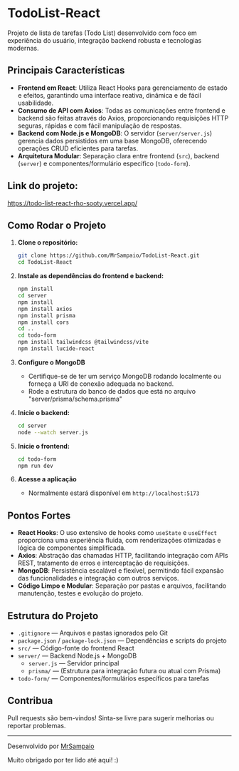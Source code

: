  # TodoList-React

Projeto de lista de tarefas (Todo List) desenvolvido com foco em experiência do usuário, integração backend robusta e tecnologias modernas.

## Principais Características

- **Frontend em React**: Utiliza React Hooks para gerenciamento de estado e efeitos, garantindo uma interface reativa, dinâmica e de fácil usabilidade.
- **Consumo de API com Axios**: Todas as comunicações entre frontend e backend são feitas através do Axios, proporcionando requisições HTTP seguras, rápidas e com fácil manipulação de respostas.
- **Backend com Node.js e MongoDB**: O servidor (`server/server.js`) gerencia dados persistidos em uma base MongoDB, oferecendo operações CRUD eficientes para tarefas.
- **Arquitetura Modular**: Separação clara entre frontend (`src`), backend (`server`) e componentes/formulário específico (`todo-form`).

## Link do projeto:
https://todo-list-react-rho-sooty.vercel.app/

## Como Rodar o Projeto

1. **Clone o repositório:**
   ```bash
   git clone https://github.com/MrSampaio/TodoList-React.git
   cd TodoList-React
   ```

2. **Instale as dependências do frontend e backend:**
   ```bash
   npm install
   cd server
   npm install
   npm install axios
   npm install prisma
   npm install cors
   cd ..
   cd todo-form
   npm install tailwindcss @tailwindcss/vite
   npm install lucide-react
   ```

3. **Configure o MongoDB**
   - Certifique-se de ter um serviço MongoDB rodando localmente ou forneça a URI de conexão adequada no backend.
   - Rode a estrutura do banco de dados que está no arquivo "server/prisma/schema.prisma"

4. **Inicie o backend:**
   ```bash
   cd server
   node --watch server.js
   ```

5. **Inicie o frontend:**
   ```bash
   cd todo-form
   npm run dev
   ```

6. **Acesse a aplicação**
   - Normalmente estará disponível em `http://localhost:5173`

## Pontos Fortes

- **React Hooks**: O uso extensivo de hooks como `useState` e `useEffect` proporciona uma experiência fluida, com renderizações otimizadas e lógica de componentes simplificada.
- **Axios**: Abstração das chamadas HTTP, facilitando integração com APIs REST, tratamento de erros e interceptação de requisições.
- **MongoDB**: Persistência escalável e flexível, permitindo fácil expansão das funcionalidades e integração com outros serviços.
- **Código Limpo e Modular**: Separação por pastas e arquivos, facilitando manutenção, testes e evolução do projeto.

## Estrutura do Projeto

- `.gitignore` — Arquivos e pastas ignorados pelo Git
- `package.json` / `package-lock.json` — Dependências e scripts do projeto
- `src/` — Código-fonte do frontend React
- `server/` — Backend Node.js + MongoDB
  - `server.js` — Servidor principal
  - `prisma/` — (Estrutura para integração futura ou atual com Prisma)
- `todo-form/` — Componentes/formulários específicos para tarefas

## Contribua

Pull requests são bem-vindos! Sinta-se livre para sugerir melhorias ou reportar problemas.

---
Desenvolvido por [MrSampaio](https://github.com/MrSampaio)

Muito obrigado por ter lido até aqui! :)
